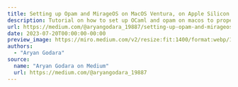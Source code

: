 ```yaml
---
title: Setting up Opam and MirageOS on MacOS Ventura, on Apple Silicon
description: Tutorial on how to set up OCaml and opam on macos to properly install opam dependencies and create projects.
url: https://medium.com/@aryangodara_19887/setting-up-opam-and-mirageos-on-macos-ventura-on-apple-silicon-57819069991a
date: 2023-07-20T00:00:00-00:00
preview_image: https://miro.medium.com/v2/resize:fit:1400/format:webp/1*ernuaIgQ82y8xA4qFJCwVA.png
authors:
  - "Aryan Godara"
source:
  name: "Aryan Godara on Medium"
  url: https://medium.com/@aryangodara_19887
---
```


